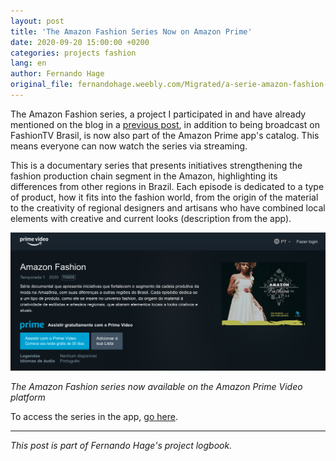 ```yaml
---
layout: post
title: 'The Amazon Fashion Series Now on Amazon Prime'
date: 2020-09-20 15:00:00 +0200
categories: projects fashion
lang: en
author: Fernando Hage
original_file: fernandohage.weebly.com/Migrated/a-serie-amazon-fashion-agora-no-amazon-prime.html
---
```


The Amazon Fashion series, a project I participated in and have already mentioned on the blog in a [previous post](2020-05-20-exibicao-da-serie-amazon-fashion.md), in addition to being broadcast on FashionTV Brasil, is now also part of the Amazon Prime app's catalog. This means everyone can now watch the series via streaming.

This is a documentary series that presents initiatives strengthening the fashion production chain segment in the Amazon, highlighting its differences from other regions in Brazil. Each episode is dedicated to a type of product, how it fits into the fashion world, from the origin of the material to the creativity of regional designers and artisans who have combined local elements with creative and current looks (description from the app).


![Amazon Fashion no Amazon Prime](/assets/images/2020-09-20-serie-amazon-fashion-amazon-prime-streaming.png)

*The Amazon Fashion series now available on the Amazon Prime Video platform*

To access the series in the app, [go here](https://www.primevideo.com/detail/0O7453MCXVPI1QSRS04QIKMCA9/ref=atv_dp_share_seas).

---

*This post is part of Fernando Hage's project logbook.*